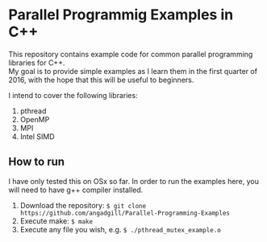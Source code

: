 # Parallel Programmig Examples in C++
This repository contains example code for common parallel programming libraries for C++.  
My goal is to provide simple examples as I learn them in the first quarter of 2016, with the hope that this will be useful to beginners.

I intend to cover the following libraries:  
1. pthread  
2. OpenMP   
3. MPI  
4. Intel SIMD  

## How to run  
I have only tested this on OSx so far. In order to run the examples here, you will need to have g++ compiler installed. 

1. Download the repository: `$ git clone https://github.com/angadgill/Parallel-Programming-Examples`
2. Execute make: `$ make`
3. Execute any file you wish, e.g. `$ ./pthread_mutex_example.o`
